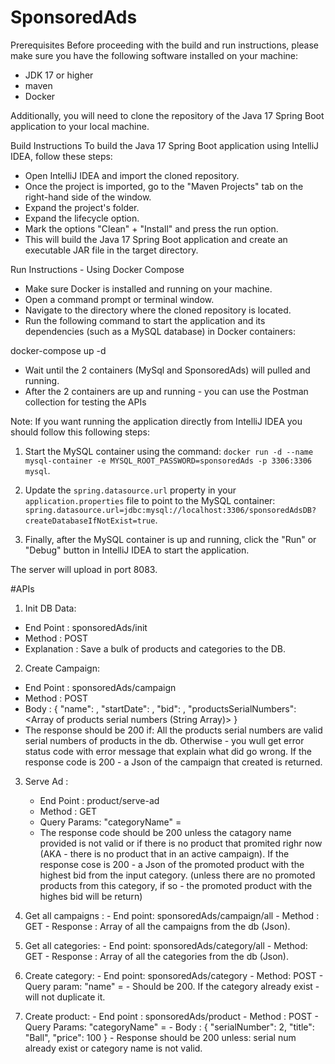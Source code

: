 # SponsoredAds

Prerequisites
Before proceeding with the build and run instructions, please make sure you have the following software installed on your machine:

- JDK 17 or higher
- maven
- Docker

Additionally, you will need to clone the repository of the Java 17 Spring Boot application to your local machine.

Build Instructions
To build the Java 17 Spring Boot application using IntelliJ IDEA, follow these steps:

- Open IntelliJ IDEA and import the cloned repository.
- Once the project is imported, go to the "Maven Projects" tab on the right-hand side of the window.
- Expand the project's folder.
- Expand the lifecycle option.
- Mark the options "Clean" + "Install" and press the run option. 
- This will build the Java 17 Spring Boot application and create an executable JAR file in the target directory.

Run Instructions - Using Docker Compose
- Make sure Docker is installed and running on your machine.
- Open a command prompt or terminal window.
- Navigate to the directory where the cloned repository is located.
- Run the following command to start the application and its dependencies (such as a MySQL database) in Docker containers:

docker-compose up -d
- Wait until the 2 containers (MySql and SponsoredAds) will pulled and running.
- After the 2 containers are up and running - you can use the Postman collection for testing the APIs

Note: If you want running the application directly from IntelliJ IDEA you should follow this following steps:

1. Start the MySQL container using the command: `docker run -d --name mysql-container -e MYSQL_ROOT_PASSWORD=sponsoredAds -p 3306:3306 mysql`.

2. Update the `spring.datasource.url` property in your `application.properties` file to point to the MySQL container: `spring.datasource.url=jdbc:mysql://localhost:3306/sponsoredAdsDB?createDatabaseIfNotExist=true`.

3. Finally, after the MySQL container is up and running,  click the "Run" or "Debug" button in IntelliJ IDEA to start the application. 

The server will upload in port 8083.

#APIs

1. Init DB Data:
  - End Point : sponsoredAds/init
  - Method : POST
  - Explanation : Save a bulk of products and categories to the DB.

2. Create Campaign:
  - End Point : sponsoredAds/campaign 
  - Method : POST
  - Body : 
          {
            "name": <String>,
            "startDate": <Dtae in format YYYY-MM-DD>,
            "bid": <int> ,
            "productsSerialNumbers": <Array of products serial numbers (String Array)>
           }
  - The response should be 200 if: All the products serial numbers are valid serial numbers of products in the db. Otherwise - you wull get error status        code with error message that explain what did go wrong. If the response code is 200 - a Json of the campaign that created is returned.
  
 3. Serve Ad :
    - End Point : product/serve-ad
    - Method : GET
    - Query Params: "categoryName" = <The category name>
    - The response code should be 200 unless the catagory name provided is not valid or if there is no product that promited righr now (AKA - there is no         product that in an active campaign). If the response cose is 200 - a Json of the promoted product with the highest bid from the input category.             (unless there are no promoted products from this category, if so - the promoted product with the highes bid will be return)
  
   4. Get all campaigns :
    - End point: sponsoredAds/campaign/all
    - Method : GET
    - Response : Array of all the campaigns from the db (Json).
    
  5. Get all categories:
    - End point: sponsoredAds/category/all
    - Method: GET
    - Response : Array of all the categories from the db (Json).
  
  6. Create category:
    - End point: sponsoredAds/category
    - Method: POST
    - Query param: "name" = <Category name> 
    - Should be 200. If the category already exist - will not duplicate it. 
  
  7. Create product:
    - End point : sponsoredAds/product
    - Method : POST
    - Query Params: "categoryName" = <The category name>
    - Body : {
                "serialNumber": 2,
                "title": "Ball",
                "price": 100
              }
    - Response should be 200 unless: serial num already exist or category name is not valid. 
